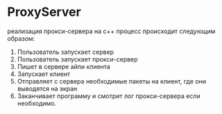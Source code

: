 # ProxyServer
 реализация прокси-сервера на c++
процесс происходит следующим образом:
1. Пользователь запускает сервер
2. Пользователь запускает прокси-сервер
3. Пишет в сервере айпи клиента
4. Запускает клиент
5. Отправляет с сервера необходимые пакеты на клиент, где они выводятся на экран
6. Заканчивает программу
и смотрит лог прокси-сервера если необходимо.
